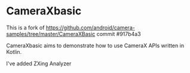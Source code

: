 # CameraXbasic

This is a fork of https://github.com/android/camera-samples/tree/master/CameraXBasic commit #917b4a3

CameraXbasic aims to demonstrate how to use CameraX APIs written in Kotlin.

I've added ZXing Analyzer
